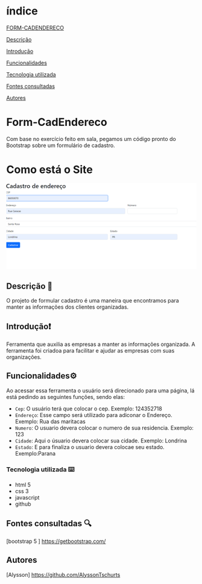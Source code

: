 # índice

[FORM-CADENDERECO](#projeto---criando-lista-de-compra)  

[Descrição](#descri%C3%A7%C3%A3o)  

[Introdução](#introdu%C3%A7%C3%A3o)  

[Funcionalidades](#funcionalidades)  

[Tecnologia utilizada](#tecnologia-utilizadas)  

[Fontes consultadas](#fontes-consultadas)  

[Autores](#autores)

 

# Form-CadEndereco

Com base no exercício feito em sala, pegamos um código pronto do Bootstrap sobre um formulário de cadastro.
# Como está o Site
![image info](Captura%20de%20tela%202023-10-06%20112152.png )
## Descrição 📝

 O projeto de formular cadastro é uma maneira que encontramos para manter as informações dos clientes organizadas.
## Introdução❗

Ferramenta que auxilia as empresas a manter as informações organizada.
A ferramenta foi criadoa para facilitar e ajudar as empresas com suas organizações.
## Funcionalidades⚙️

Ao acessar essa ferramenta o usuário será direcionado para uma página, lá está pedindo as seguintes funções, sendo elas:
- `Cep`: O usuário terá que colocar o cep. Exemplo: 124352718  
-  `Endereço`: Esse campo será utilizado para adiconar o Endereço. Exemplo: Rua das maritacas  
- `Numero`: O usuario devera colocar o numero de sua residencia. Exemplo: 123
- `Cidade`: Aqui o úsuario devera colocar sua cidade. Exemplo: Londrina
- `Estado`:  E para finaliza o usuario devera colocae seu estado. Exemplo:Parana

### Tecnologia utilizada ⌨️
* html 5
* css 3
* javascript
* github
## Fontes consultadas 🔍
[bootstrap 5 ] https://getbootstrap.com/
## Autores
[Alysson] https://github.com/AlyssonTschurts